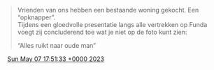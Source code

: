> Vrienden van ons hebben een bestaande woning gekocht\. Een “opknapper”\.   
> Tijdens een gloedvolle presentatie langs alle vertrekken op Funda voegt zij concluderend toe wat je niet op de foto kunt zien:  
>   
> “Alles ruikt naar oude man”

<img src="../../media/tweet.ico" width="12" /> [Sun May 07 17:51:33 +0000 2023](https://twitter.com/DromerDenker/status/1655269150279729156)